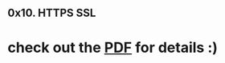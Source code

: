## 0x10. HTTPS SSL

# check out the [PDF](./Project_0x10.HTTPSSSL_ALXAfricaIntranet.pdf) for details :)
